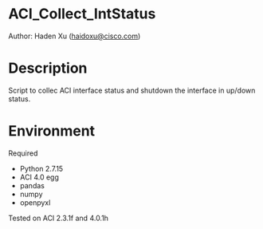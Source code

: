 # ACI_Collect_IntStatus
Author: Haden Xu (haidoxu@cisco.com)

# Description
Script to collec ACI interface status and shutdown the interface in up/down status.

# Environment
Required
* Python 2.7.15
* ACI 4.0 egg
* pandas
* numpy
* openpyxl

Tested on ACI 2.3.1f and 4.0.1h
